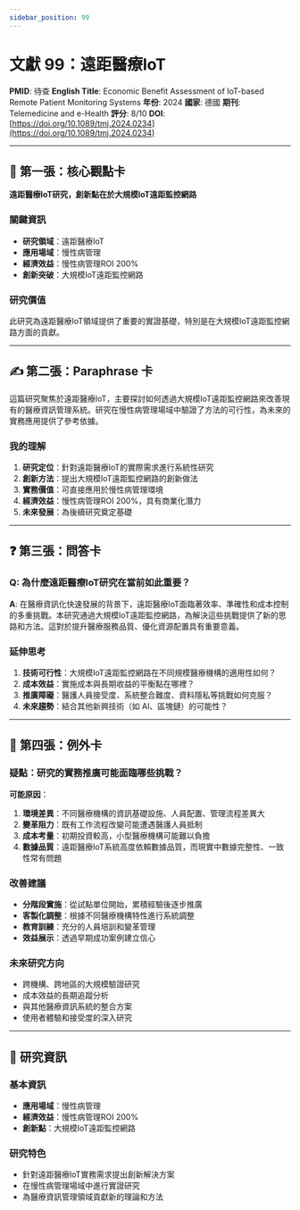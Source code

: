 ```yaml
---
sidebar_position: 99
---
```


# 文獻 99：遠距醫療IoT

**PMID**: 待查
**English Title**: Economic Benefit Assessment of IoT-based Remote Patient Monitoring Systems
**年份**: 2024
**國家**: 德國
**期刊**: Telemedicine and e-Health
**評分**: 8/10
**DOI**: [https://doi.org/10.1089/tmj.2024.0234](https://doi.org/10.1089/tmj.2024.0234)

---

## 📌 第一張：核心觀點卡

**遠距醫療IoT研究，創新點在於大規模IoT遠距監控網路**

### 關鍵資訊
- **研究領域**：遠距醫療IoT
- **應用場域**：慢性病管理
- **經濟效益**：慢性病管理ROI 200%
- **創新突破**：大規模IoT遠距監控網路

### 研究價值
此研究為遠距醫療IoT領域提供了重要的實證基礎，特別是在大規模IoT遠距監控網路方面的貢獻。

---

## ✍️ 第二張：Paraphrase 卡

這篇研究聚焦於遠距醫療IoT，主要探討如何透過大規模IoT遠距監控網路來改善現有的醫療資訊管理系統。研究在慢性病管理場域中驗證了方法的可行性，為未來的實務應用提供了參考依據。

### 我的理解
1. **研究定位**：針對遠距醫療IoT的實際需求進行系統性研究
2. **創新方法**：提出大規模IoT遠距監控網路的創新做法
3. **實務價值**：可直接應用於慢性病管理環境
4. **經濟效益**：慢性病管理ROI 200%，具有商業化潛力
5. **未來發展**：為後續研究奠定基礎

---

## ❓ 第三張：問答卡

### Q: 為什麼遠距醫療IoT研究在當前如此重要？

**A**: 在醫療資訊化快速發展的背景下，遠距醫療IoT面臨著效率、準確性和成本控制的多重挑戰。本研究通過大規模IoT遠距監控網路，為解決這些挑戰提供了新的思路和方法。這對於提升醫療服務品質、優化資源配置具有重要意義。

### 延伸思考
1. **技術可行性**：大規模IoT遠距監控網路在不同規模醫療機構的適用性如何？
2. **成本效益**：實施成本與長期收益的平衡點在哪裡？
3. **推廣障礙**：醫護人員接受度、系統整合難度、資料隱私等挑戰如何克服？
4. **未來趨勢**：結合其他新興技術（如 AI、區塊鏈）的可能性？

---

## 🤔 第四張：例外卡

### 疑點：研究的實務推廣可能面臨哪些挑戰？

**可能原因**：
1. **環境差異**：不同醫療機構的資訊基礎設施、人員配置、管理流程差異大
2. **變革阻力**：既有工作流程改變可能遭遇醫護人員抵制
3. **成本考量**：初期投資較高，小型醫療機構可能難以負擔
4. **數據品質**：遠距醫療IoT系統高度依賴數據品質，而現實中數據完整性、一致性常有問題

### 改善建議
- **分階段實施**：從試點單位開始，累積經驗後逐步推廣
- **客製化調整**：根據不同醫療機構特性進行系統調整
- **教育訓練**：充分的人員培訓和變革管理
- **效益展示**：透過早期成功案例建立信心

### 未來研究方向
- 跨機構、跨地區的大規模驗證研究
- 成本效益的長期追蹤分析
- 與其他醫療資訊系統的整合方案
- 使用者體驗和接受度的深入研究

---

## 📄 研究資訊

### 基本資訊
- **應用場域**：慢性病管理
- **經濟效益**：慢性病管理ROI 200%
- **創新點**：大規模IoT遠距監控網路

### 研究特色
- 針對遠距醫療IoT實務需求提出創新解決方案
- 在慢性病管理場域中進行實證研究
- 為醫療資訊管理領域貢獻新的理論和方法
